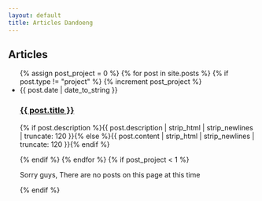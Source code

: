 ```yaml
---
layout: default
title: Articles Dandoeng
---
```


<div id="articles">
  <h2>Articles</h2>
   <ul class="posts noList">
      {% assign post_project = 0 %}
      {% for post in site.posts %}
          {% if post.type != "project" %}
          {% increment post_project %}
            <li>
              <span class="date">{{ post.date | date_to_string }}</span>
              <h3><a href="{{ post.url }}">{{ post.title }}</a></h3>
              <p class="description">{% if post.description %}{{ post.description  | strip_html | strip_newlines | truncate: 120 }}{% else %}{{ post.content | strip_html | strip_newlines | truncate: 120 }}{% endif %}</p>
            </li>
          {% endif %}
      {% endfor %}
      {% if post_project < 1 %}
        <p>Sorry guys, There are no posts on this page at this time</p>
      {% endif %}
  </ul>
</div>
